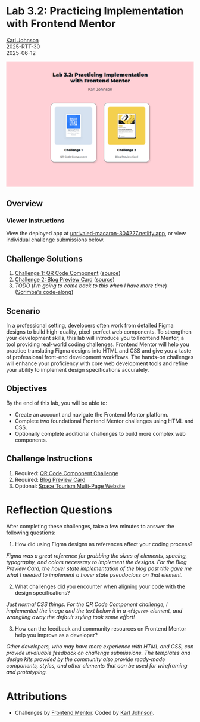 # Lab 3.2: Practicing Implementation with Frontend Mentor

[Karl Johnson](https://github.com/hirekarl/)  
2025-RTT-30  
<date datetime="2025-06-12">2025-06-12</date>  

![Two cards, one for each assigned challenge, over a pink background.](./images/project_preview.png)

## Overview
### Viewer Instructions
View the deployed app at [unrivaled-macaron-304227.netlify.app](https://unrivaled-macaron-304227.netlify.app/), or view individual challenge submissions below.

## Challenge Solutions

1. [Challenge 1: QR Code Component](https://unrivaled-macaron-304227.netlify.app/01_qr_code_component/index.html) ([source](./01_qr_code_component/))
2. [Challenge 2: Blog Preview Card](https://unrivaled-macaron-304227.netlify.app/02_blog_preview_card/index.html) ([source](./02_blog_preview_card/))
3. *TODO* (*I'm going to come back to this when I have more time*) ([Scrimba's code-along](https://v2.scrimba.com/build-a-space-travel-website-c014))

## Scenario
In a professional setting, developers often work from detailed Figma designs to build high-quality, pixel-perfect web components. To strengthen your development skills, this lab will introduce you to Frontend Mentor, a tool providing real-world coding challenges. Frontend Mentor will help you practice translating Figma designs into HTML and CSS and give you a taste of professional front-end development workflows. The hands-on challenges will enhance your proficiency with core web development tools and refine your ability to implement design specifications accurately.

## Objectives
By the end of this lab, you will be able to:

- Create an account and navigate the Frontend Mentor platform.
- Complete two foundational Frontend Mentor challenges using HTML and CSS.
- Optionally complete additional challenges to build more complex web components.

## Challenge Instructions

1. Required: [QR Code Component Challenge](https://www.frontendmentor.io/challenges/qr-code-component-iux_sIO_H)
2. Required: [Blog Preview Card](https://www.frontendmentor.io/challenges/blog-preview-card-ckPaj01IcS)
3. Optional: [Space Tourism Multi-Page Website](https://www.frontendmentor.io/challenges/space-tourism-multipage-website-gRWj1URZ3)

# Reflection Questions
After completing these challenges, take a few minutes to answer the following questions:

1. How did using Figma designs as references affect your coding process?

*Figma was a great reference for grabbing the sizes of elements, spacing, typography, and colors necessary to implement the designs. For the Blog Preview Card, the hover state implementation of the blog post title gave me what I needed to implement a hover state pseudoclass on that element.*

2. What challenges did you encounter when aligning your code with the design specifications?

*Just normal CSS things. For the QR Code Component challenge, I implemented the image and the text below it in a `<figure>` element, and wrangling away the default styling took some effort!*

3. How can the feedback and community resources on Frontend Mentor help you improve as a developer?

*Other developers, who may have more experience with HTML and CSS, can provide invaluable feedback on challenge submissions. The templates and design kits provided by the community also provide ready-made components, styles, and other elements that can be used for wireframing and prototyping.*

# Attributions
- Challenges by [Frontend Mentor](https://www.frontendmentor.io?ref=challenge). Coded by [Karl Johnson](https://github.com/hirekarl).
